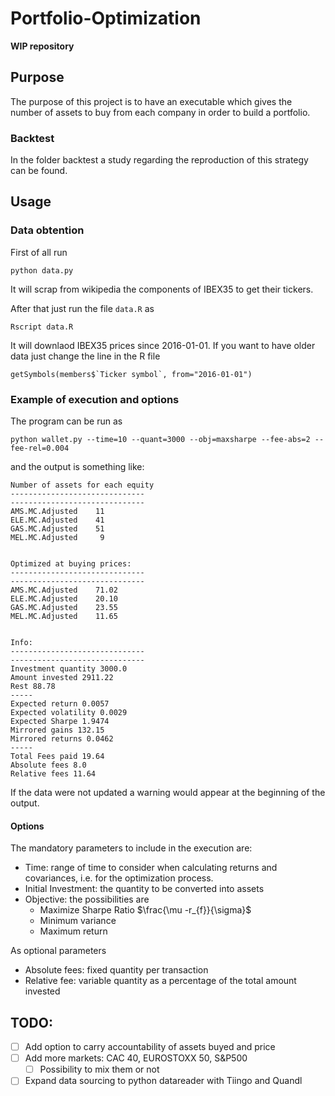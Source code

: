 # Portfolio-Optimization

**WIP repository**

## Purpose

The purpose of this project is to have an executable which gives the number of assets to buy from each company in order to build a portfolio.


### Backtest

In the folder backtest a study regarding the reproduction of this strategy can be found. 

## Usage 

### Data obtention

First of all run 

```
python data.py
```
It will scrap from wikipedia the components of IBEX35 to get their tickers.

After that just run the file `data.R` as

```
Rscript data.R
```
It will downlaod IBEX35 prices since 2016-01-01. If you want to have older data just change the line in the R file 

```
getSymbols(members$`Ticker symbol`, from="2016-01-01")
```

### Example of execution and options

The program can be run as

```
python wallet.py --time=10 --quant=3000 --obj=maxsharpe --fee-abs=2 --fee-rel=0.004
```

and the output is something like:

```
Number of assets for each equity
------------------------------
------------------------------
AMS.MC.Adjusted    11
ELE.MC.Adjusted    41
GAS.MC.Adjusted    51
MEL.MC.Adjusted     9 


Optimized at buying prices:
------------------------------
------------------------------
AMS.MC.Adjusted    71.02
ELE.MC.Adjusted    20.10
GAS.MC.Adjusted    23.55
MEL.MC.Adjusted    11.65 


Info:
------------------------------
------------------------------
Investment quantity 3000.0
Amount invested 2911.22
Rest 88.78
-----
Expected return 0.0057
Expected volatility 0.0029
Expected Sharpe 1.9474
Mirrored gains 132.15
Mirrored returns 0.0462
-----
Total Fees paid 19.64
Absolute fees 8.0
Relative fees 11.64

```

If the data were not updated a warning would appear at the beginning of the output.

#### Options

The mandatory parameters to include in the execution are:

* Time: range of time to consider when calculating returns and covariances, i.e. for the optimization process.
* Initial Investment: the quantity to be converted into assets
* Objective: the possibilities are 
  * Maximize Sharpe Ratio $\frac{\mu -r_{f}}{\sigma}$
  * Minimum variance
  * Maximum return
  
As optional parameters 

* Absolute fees: fixed quantity per transaction
* Relative fee: variable quantity as a percentage of the total amount invested

## TODO:

- [ ] Add option to carry accountability of assets buyed and price
- [ ] Add more markets: CAC 40, EUROSTOXX 50, S&P500
  - [ ] Possibility to mix them or not
- [ ] Expand data sourcing to python datareader with Tiingo and Quandl
